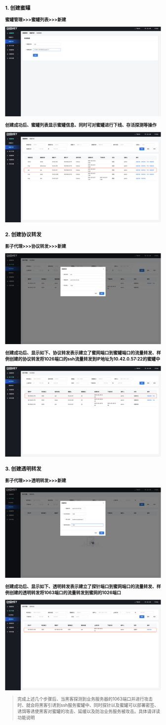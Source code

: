 ### 1. 创建蜜罐

**蜜罐管理>>>蜜罐列表>>>新建**

![蜜罐管理-创建蜜罐](../img/蜜罐管理-创建蜜罐.png)

**创建成功后、蜜罐列表显示蜜罐信息、同时可对蜜罐进行下线、存活探测等操作**

![蜜罐管理-创建成功](../img/蜜罐管理-创建成功.png)

### 2. 创建协议转发

**影子代理>>>协议转发>>>新建**

![影子代理-协议转发](../img/影子代理-协议转发.png)



**创建成功后、显示如下、协议转发表示建立了蜜网端口到蜜罐端口的流量转发、样例创建的协议转发将1026端口的ssh流量转发到IP地址为10.42.0.57:22的蜜罐中**

![协议转发-创建成功](../img/协议转发-创建成功.png)

### 3. 创建透明转发

**影子代理>>>透明转发>>>新建**

![影子代理-透明转发](../img/影子代理-透明转发.png)

**创建成功后、显示如下、透明转发表示建立了探针端口到蜜网端口的流量转发、样例创建的透明转发将1063端口的流量转发到蜜网的1026端口**

![透明转发-创建成功](../img/透明转发-创建成功.png)



> 完成上述几个步骤后、当黑客探测到业务服务器的1063端口并进行攻击时、就会将黑客引诱到ssh服务蜜罐中、同时探针以及蜜罐可以部署密签、诱饵等诱使黑客对蜜罐的攻击、延缓以及防治业务服务被攻击。具体请详读功能说明

